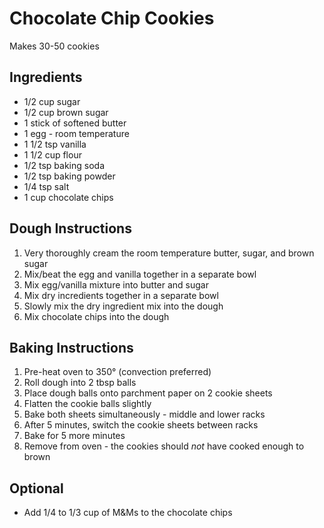 # Chocolate Chip Cookies

Makes 30-50 cookies 

## Ingredients
* 1/2 cup sugar
* 1/2 cup brown sugar
* 1 stick of softened butter
* 1 egg - room temperature
* 1 1/2 tsp vanilla
* 1 1/2 cup flour
* 1/2 tsp baking soda
* 1/2 tsp baking powder
* 1/4 tsp salt
* 1 cup chocolate chips

## Dough Instructions
1. Very thoroughly cream the room temperature butter, sugar, and brown sugar
2. Mix/beat the egg and vanilla together in a separate bowl
3. Mix egg/vanilla mixture into butter and sugar
4. Mix dry incredients together in a separate bowl
5. Slowly mix the dry ingredient mix into the dough
6. Mix chocolate chips into the dough

## Baking Instructions
1. Pre-heat oven to 350° (convection preferred)
2. Roll dough into 2 tbsp balls
3. Place dough balls onto parchment paper on 2 cookie sheets
4. Flatten the cookie balls slightly
5. Bake both sheets simultaneously - middle and lower racks
6. After 5 minutes, switch the cookie sheets between racks
7. Bake for 5 more minutes
8. Remove from oven - the cookies should *not* have cooked enough to brown

## Optional
* Add 1/4 to 1/3 cup of M&Ms to the chocolate chips